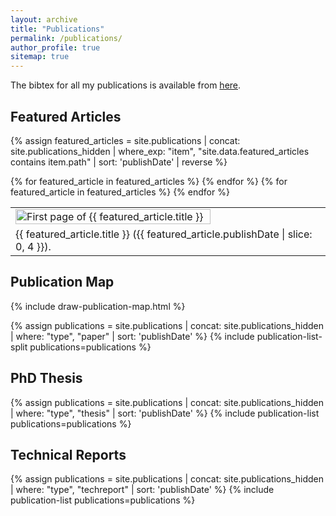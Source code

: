 ```yaml
---
layout: archive
title: "Publications"
permalink: /publications/
author_profile: true
sitemap: true
---
```


The bibtex for all my publications is available from [here](https://raw.githubusercontent.com/MBradbury/publications/master/self.bib).

## Featured Articles

{% assign featured_articles = site.publications | concat: site.publications_hidden | where_exp: "item", "site.data.featured_articles contains item.path" | sort: 'publishDate' | reverse %}

<table style="width:100%;" class="page__table-no-border">
    <tbody>
        <tr>
            {% for featured_article in featured_articles %}
                <td style="width: {{ 100 | divided_by: featured_articles.size }}%;"><a href="{{ featured_article.url }}"><img src="{{ featured_article.firstpage }}" alt="First page of {{ featured_article.title }}" style="width:80%" class="page__image-center"></a></td>
            {% endfor %}
        </tr>
        <tr>
            {% for featured_article in featured_articles %}
                <td style="width: {{ 100 | divided_by: featured_articles.size }}%;">{{ featured_article.title }} ({{ featured_article.publishDate | slice: 0, 4 }}).</td>
            {% endfor %}
        </tr>
    </tbody>
</table>

## Publication Map

{% include draw-publication-map.html %}

{% assign publications = site.publications | concat: site.publications_hidden | where: "type", "paper" | sort: 'publishDate' %}
{% include publication-list-split publications=publications %}

<h2 id="PhDThesis">PhD Thesis</h2>
{% assign publications = site.publications | concat: site.publications_hidden | where: "type", "thesis" | sort: 'publishDate' %}
{% include publication-list publications=publications %}

<h2 id="TechnicalReports">Technical Reports</h2>
{% assign publications = site.publications | concat: site.publications_hidden | where: "type", "techreport" | sort: 'publishDate' %}
{% include publication-list publications=publications %}
